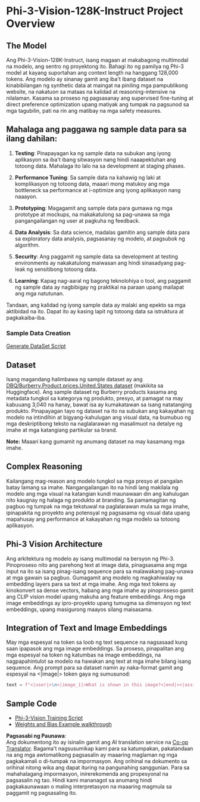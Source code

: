 <!--
CO_OP_TRANSLATOR_METADATA:
{
  "original_hash": "e0a07fd2a30fe2af30b1373df207a5bf",
  "translation_date": "2025-05-09T21:49:31+00:00",
  "source_file": "md/03.FineTuning/FineTuning_Phi-3-visionWandB.md",
  "language_code": "tl"
}
-->
# Phi-3-Vision-128K-Instruct Project Overview

## The Model

Ang Phi-3-Vision-128K-Instruct, isang magaan at makabagong multimodal na modelo, ang sentro ng proyektong ito. Bahagi ito ng pamilya ng Phi-3 model at kayang suportahan ang context length na hanggang 128,000 tokens. Ang modelo ay sinanay gamit ang iba't ibang dataset na kinabibilangan ng synthetic data at maingat na piniling mga pampublikong website, na nakatuon sa mataas na kalidad at reasoning-intensive na nilalaman. Kasama sa proseso ng pagsasanay ang supervised fine-tuning at direct preference optimization upang matiyak ang tumpak na pagsunod sa mga tagubilin, pati na rin ang matibay na mga safety measures.

## Mahalaga ang paggawa ng sample data para sa ilang dahilan:

1. **Testing**: Pinapayagan ka ng sample data na subukan ang iyong aplikasyon sa iba't ibang sitwasyon nang hindi naaapektuhan ang totoong data. Mahalaga ito lalo na sa development at staging phases.

2. **Performance Tuning**: Sa sample data na kahawig ng laki at komplikasyon ng totoong data, maaari mong matukoy ang mga bottleneck sa performance at i-optimize ang iyong aplikasyon nang naaayon.

3. **Prototyping**: Magagamit ang sample data para gumawa ng mga prototype at mockups, na makakatulong sa pag-unawa sa mga pangangailangan ng user at pagkuha ng feedback.

4. **Data Analysis**: Sa data science, madalas gamitin ang sample data para sa exploratory data analysis, pagsasanay ng modelo, at pagsubok ng algorithm.

5. **Security**: Ang paggamit ng sample data sa development at testing environments ay nakakatulong maiwasan ang hindi sinasadyang pag-leak ng sensitibong totoong data.

6. **Learning**: Kapag nag-aaral ng bagong teknolohiya o tool, ang paggamit ng sample data ay nagbibigay ng praktikal na paraan upang mailapat ang mga natutunan.

Tandaan, ang kalidad ng iyong sample data ay malaki ang epekto sa mga aktibidad na ito. Dapat ito ay kasing lapit ng totoong data sa istruktura at pagkakaiba-iba.

### Sample Data Creation
[Generate DataSet Script](./CreatingSampleData.md)

## Dataset

Isang magandang halimbawa ng sample dataset ay ang [DBQ/Burberry.Product.prices.United.States dataset](https://huggingface.co/datasets/DBQ/Burberry.Product.prices.United.States) (makikita sa Huggingface). 
Ang sample dataset ng Burberry products kasama ang metadata tungkol sa kategorya ng produkto, presyo, at pamagat na may kabuuang 3,040 na hanay, bawat isa ay kumakatawan sa isang natatanging produkto. Pinapayagan tayo ng dataset na ito na subukan ang kakayahan ng modelo na intindihin at bigyang-kahulugan ang visual data, na bumubuo ng mga deskriptibong teksto na naglalarawan ng masalimuot na detalye ng imahe at mga katangiang partikular sa brand.

**Note:** Maaari kang gumamit ng anumang dataset na may kasamang mga imahe.

## Complex Reasoning

Kailangang mag-reason ang modelo tungkol sa mga presyo at pangalan batay lamang sa imahe. Nangangailangan ito na hindi lang makilala ng modelo ang mga visual na katangian kundi maunawaan din ang kahulugan nito kaugnay ng halaga ng produkto at branding. Sa pamamagitan ng pagbuo ng tumpak na mga tekstuwal na paglalarawan mula sa mga imahe, ipinapakita ng proyekto ang potensyal ng pagsasama ng visual data upang mapahusay ang performance at kakayahan ng mga modelo sa totoong aplikasyon.

## Phi-3 Vision Architecture

Ang arkitektura ng modelo ay isang multimodal na bersyon ng Phi-3. Pinoproseso nito ang parehong text at image data, pinagsasama ang mga input na ito sa isang pinag-isang sequence para sa malawakang pag-unawa at mga gawain sa pagbuo. Gumagamit ang modelo ng magkahiwalay na embedding layers para sa text at mga imahe. Ang mga text tokens ay kinokonvert sa dense vectors, habang ang mga imahe ay pinoproseso gamit ang CLIP vision model upang makuha ang feature embeddings. Ang mga image embeddings ay ipro-proyekto upang tumugma sa dimensyon ng text embeddings, upang masigurong maayos silang maisasama.

## Integration of Text and Image Embeddings

May mga espesyal na token sa loob ng text sequence na nagsasaad kung saan ipapasok ang mga image embeddings. Sa proseso, pinapalitan ang mga espesyal na token ng katumbas na image embeddings, na nagpapahintulot sa modelo na hawakan ang text at mga imahe bilang isang sequence. Ang prompt para sa dataset namin ay naka-format gamit ang espesyal na <|image|> token gaya ng sumusunod:

```python
text = f"<|user|>\n<|image_1|>What is shown in this image?<|end|><|assistant|>\nProduct: {row['title']}, Category: {row['category3_code']}, Full Price: {row['full_price']}<|end|>"
```

## Sample Code
- [Phi-3-Vision Training Script](../../../../code/03.Finetuning/Phi-3-vision-Trainingscript.py)
- [Weights and Bias Example walkthrough](https://wandb.ai/byyoung3/mlnews3/reports/How-to-fine-tune-Phi-3-vision-on-a-custom-dataset--Vmlldzo4MTEzMTg3)

**Pagsasabi ng Paunawa**:  
Ang dokumentong ito ay isinalin gamit ang AI translation service na [Co-op Translator](https://github.com/Azure/co-op-translator). Bagama't nagsusumikap kami para sa katumpakan, pakatandaan na ang mga awtomatikong pagsasalin ay maaaring maglaman ng mga pagkakamali o di-tumpak na impormasyon. Ang orihinal na dokumento sa orihinal nitong wika ang dapat ituring na pangunahing sanggunian. Para sa mahahalagang impormasyon, inirerekomenda ang propesyonal na pagsasalin ng tao. Hindi kami mananagot sa anumang hindi pagkakaunawaan o maling interpretasyon na maaaring magmula sa paggamit ng pagsasaling ito.